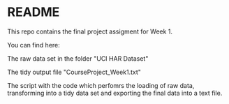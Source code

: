 # README

This repo contains the final project assigment for Week 1.

You can find here:

The raw data set in the folder "UCI HAR Dataset"

The tidy output file "CourseProject_Week1.txt"

The script with the code which perfomrs the loading of raw data, transforming into a tidy data set and exporting the final data into a text file.
